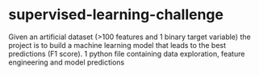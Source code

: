# supervised-learning-challenge

Given an artificial dataset (>100 features and 1 binary target variable) the project is to build a machine learning model that leads to the best predictions (F1 score).
1 python file containing data exploration, feature engineering and model predictions
